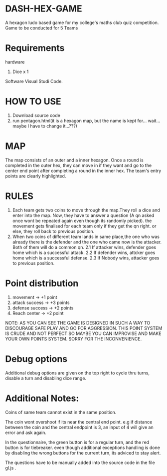 # DASH-HEX-GAME
A hexagon ludo based game for my college's maths club quiz competition. Game to be conducted for 5 Teams

# Requirements
hardware
1. Dice x 1

Software
Visual Studi Code.

# HOW TO USE
1. Download source code
2. run pentagon.html(it is a hexagon map, but the name is kept for... wait... maybe I have to change it...???)

# MAP
The map consists of an outer and a inner hexagon. Once a round is completed in the outer hex, they can move in if they want and go to the center end point after completing a round in the inner hex. The team's entry points are clearly highlighted.

# RULES
1. Each team gets two coins to move through the map.They roll a dice and enter into the map. Now, they have to answer a question (A qn asked once wont be repeated again even though its randomly picked). the movement gets finalised for each team only if they get the qn right. or else, they roll back to previous position.
2. When two coins of different team lands in same place,the one who was already there is the defender and the one who came now is the attacker. Both of them will do a common qn.
  2.1 If attacker wins, defender goes home which is a successful attack.
  2.2 If defender wins, attcker goes home which is a successful defense.
  2.3 If Nobody wins, attacker goes to previous position.

# Point distribution
1. movement -> +1 point
2. attack success -> +3 points
3. defense success -> +2 points
4. Reach center -> +2 point

NOTE: AS YOU CAN SEE THE GAME IS DESIGNED IN SUCH A WAY TO DISCOURAGE SAFE PLAY AND GO FOR AGGRESSION. THIS POINT SYSTEM IS CRUDE AND NOT PERFECT SO MAYBE YOU CAN IMPROVISE AND MAKE YOUR OWN POINTS SYSTEM. SORRY FOR THE INCONVENIENCE.

# Debug options
Additional debug options are given on the top right to cycle thru turns, disable a turn and disabling dice range.

# Additional Notes:
Coins of same team cannot exist in the same position.

The coin wont overshoot if its near the central end point.
e.g if distance between the coin and the central endpoint is 3, an input of 4 will give an error and ask again.

In the questionnaire, the green button is for a regular turn, and the red button is for tiebreaker. even though additional exceptions handling is done by disabling the wrong buttons for the current turn, its adviced to stay alert.

The questions have to be manually added into the source code in the file gl.js .





